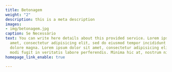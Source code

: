 ```yaml
---
title: Betonagem
weight: "2"
description: this is a meta description
images:
- img/betonagem.jpg
caption: Se Necessário
text: You can write here details about this provided service. Lorem ipsum dolor sit
  amet, consectetur adipisicing elit, sed do eiusmod tempor incididunt ut labore et
  dolore magna. Lorem ipsum dolor sit amet, consectetur adipisicing elit. Voluptas,
  modi fugit in veritatis labore perferendis. Minima hic at, nostrum nihil!
homepage_link_enable: true

---
```

